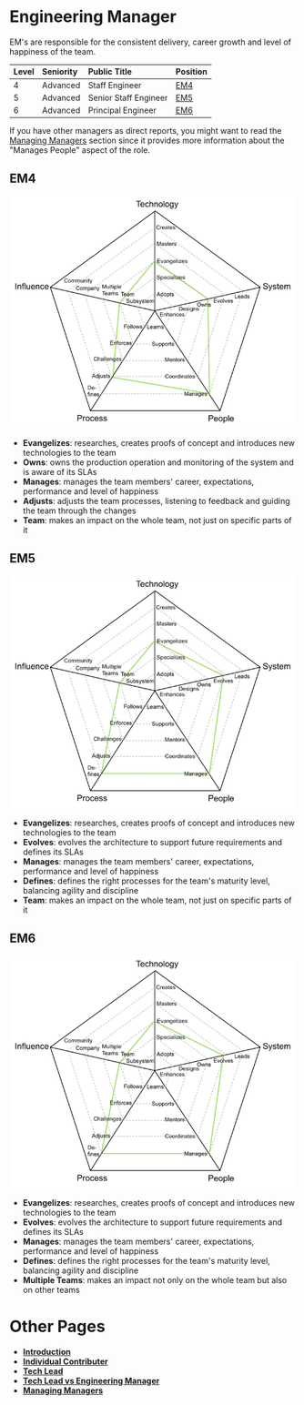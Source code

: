 # Engineering Manager

EM's are responsible for the consistent delivery, career growth and level of happiness of the team.

| Level | Seniority | Public Title | Position |
| :--- | :--- | :-- | :--- |
| 4 | Advanced | Staff Engineer | [EM4](#em4) |
| 5 | Advanced | Senior Staff Engineer | [EM5](#em5) |
| 6 | Advanced | Principal Engineer| [EM6](#em6) |

If you have other managers as direct reports, you might want to read the [Managing Managers](emm.md) section since it provides more information about the "Manages People" aspect of the role.

## EM4

![Engineering Manager 4](/charts/em-4.png)

* **Evangelizes**: researches, creates proofs of concept and introduces new technologies to the team
* **Owns**: owns the production operation and monitoring of the system and is aware of its SLAs
* **Manages**: manages the team members' career, expectations, performance and level of happiness
* **Adjusts**: adjusts the team processes, listening to feedback and guiding the team through the changes
* **Team**: makes an impact on the whole team, not just on specific parts of it

## EM5

![Engineering Manager 5](/charts/em-5.png)

* **Evangelizes**: researches, creates proofs of concept and introduces new technologies to the team
* **Evolves**: evolves the architecture to support future requirements and defines its SLAs
* **Manages**: manages the team members' career, expectations, performance and level of happiness
* **Defines**: defines the right processes for the team's maturity level, balancing agility and discipline
* **Team**: makes an impact on the whole team, not just on specific parts of it

## EM6

![Engineering Manager 6](/charts/em-6.png)

* **Evangelizes**: researches, creates proofs of concept and introduces new technologies to the team
* **Evolves**: evolves the architecture to support future requirements and defines its SLAs
* **Manages**: manages the team members' career, expectations, performance and level of happiness
* **Defines**: defines the right processes for the team's maturity level, balancing agility and discipline
* **Multiple Teams**: makes an impact not only on the whole team but also on other teams

# Other Pages

* [**Introduction**](README.md)
* [**Individual Contributer**](ic.md)
* [**Tech Lead**](tl.md)
* [**Tech Lead vs Engineering Manager**](tl-vs-em.md)
* [**Managing Managers**](emm.md)